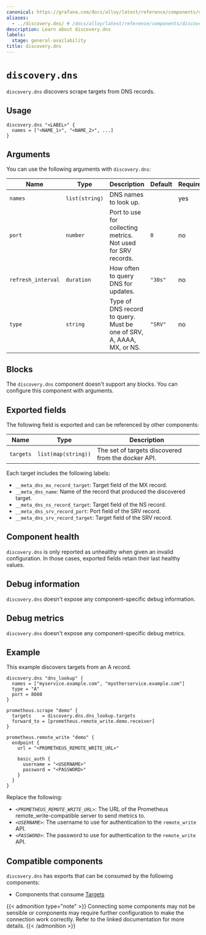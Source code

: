 ```yaml
---
canonical: https://grafana.com/docs/alloy/latest/reference/components/discovery/discovery.dns/
aliases:
  - ../discovery.dns/ # /docs/alloy/latest/reference/components/discovery.dns/
description: Learn about discovery.dns
labels:
  stage: general-availability
title: discovery.dns
---
```


# `discovery.dns`

`discovery.dns` discovers scrape targets from DNS records.

## Usage

```alloy
discovery.dns "<LABEL>" {
  names = ["<NAME_1>", "<NAME_2>", ...]
}
```

## Arguments

You can use the following arguments with `discovery.dns`:

Name               | Type           | Description                                                          | Default | Required
-------------------|----------------|----------------------------------------------------------------------|---------|---------
`names`            | `list(string)` | DNS names to look up.                                                |         | yes
`port`             | `number`       | Port to use for collecting metrics. Not used for SRV records.        | `0`     | no
`refresh_interval` | `duration`     | How often to query DNS for updates.                                  | `"30s"` | no
`type`             | `string`       | Type of DNS record to query. Must be one of SRV, A, AAAA, MX, or NS. | `"SRV"` | no

## Blocks

The `discovery.dns` component doesn't support any blocks. You can configure this component with arguments.

## Exported fields

The following field is exported and can be referenced by other components:

Name      | Type                | Description
----------|---------------------|---------------------------------------------------
`targets` | `list(map(string))` | The set of targets discovered from the docker API.

Each target includes the following labels:

* `__meta_dns_mx_record_target`: Target field of the MX record.
* `__meta_dns_name`: Name of the record that produced the discovered target.
* `__meta_dns_ns_record_target`: Target field of the NS record.
* `__meta_dns_srv_record_port`: Port field of the SRV record.
* `__meta_dns_srv_record_target`: Target field of the SRV record.

## Component health

`discovery.dns` is only reported as unhealthy when given an invalid configuration.
In those cases, exported fields retain their last healthy values.

## Debug information

`discovery.dns` doesn't expose any component-specific debug information.

## Debug metrics

`discovery.dns` doesn't expose any component-specific debug metrics.

## Example

This example discovers targets from an A record.

```alloy
discovery.dns "dns_lookup" {
  names = ["myservice.example.com", "myotherservice.example.com"]
  type = "A"
  port = 8080
}

prometheus.scrape "demo" {
  targets    = discovery.dns.dns_lookup.targets
  forward_to = [prometheus.remote_write.demo.receiver]
}

prometheus.remote_write "demo" {
  endpoint {
    url = "<PROMETHEUS_REMOTE_WRITE_URL>"

    basic_auth {
      username = "<USERNAME>"
      password = "<PASSWORD>"
    }
  }
}
```

Replace the following:

* _`<PROMETHEUS_REMOTE_WRITE_URL>`_: The URL of the Prometheus remote_write-compatible server to send metrics to.
* _`<USERNAME>`_: The username to use for authentication to the `remote_write` API.
* _`<PASSWORD>`_: The password to use for authentication to the `remote_write` API.

<!-- START GENERATED COMPATIBLE COMPONENTS -->

## Compatible components

`discovery.dns` has exports that can be consumed by the following components:

- Components that consume [Targets](../../../compatibility/#targets-consumers)

{{< admonition type="note" >}}
Connecting some components may not be sensible or components may require further configuration to make the connection work correctly.
Refer to the linked documentation for more details.
{{< /admonition >}}

<!-- END GENERATED COMPATIBLE COMPONENTS -->

